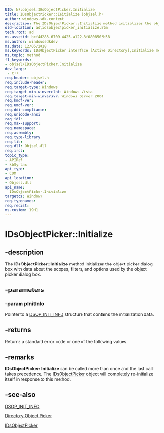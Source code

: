 ```yaml
---
UID: NF:objsel.IDsObjectPicker.Initialize
title: IDsObjectPicker::Initialize (objsel.h)
author: windows-sdk-content
description: The IDsObjectPicker::Initialize method initializes the object picker dialog box with data about the scopes, filters, and options used by the object picker dialog box.
old-location: ad\idsobjectpicker_initialize.htm
tech.root: ad
ms.assetid: bcf4d283-6709-4425-a122-8f0808502b58
ms.author: windowssdkdev
ms.date: 12/05/2018
ms.keywords: IDsObjectPicker interface [Active Directory],Initialize method, IDsObjectPicker.Initialize, IDsObjectPicker::Initialize, Initialize, Initialize method [Active Directory], Initialize method [Active Directory],IDsObjectPicker interface, _glines_idsobjectpicker_initialize, ad.idsobjectpicker__initialize, ad.idsobjectpicker_initialize, objsel/IDsObjectPicker::Initialize
ms.topic: method
f1_keywords:
- objsel/IDsObjectPicker.Initialize
dev_langs:
 - c++
req.header: objsel.h
req.include-header: 
req.target-type: Windows
req.target-min-winverclnt: Windows Vista
req.target-min-winversvr: Windows Server 2008
req.kmdf-ver: 
req.umdf-ver: 
req.ddi-compliance: 
req.unicode-ansi: 
req.idl: 
req.max-support: 
req.namespace: 
req.assembly: 
req.type-library: 
req.lib: 
req.dll: Objsel.dll
req.irql: 
topic_type:
- APIRef
- kbSyntax
api_type:
- COM
api_location:
- Objsel.dll
api_name:
- IDsObjectPicker.Initialize
targetos: Windows
req.typenames: 
req.redist: 
ms.custom: 19H1
---
```


# IDsObjectPicker::Initialize


## -description


The <b>IDsObjectPicker::Initialize</b> method initializes the object picker dialog box with data about the scopes, filters, and options used by the object picker dialog box.


## -parameters




### -param pInitInfo

Pointer to a 
<a href="https://docs.microsoft.com/windows/desktop/api/objsel/ns-objsel-dsop_init_info">DSOP_INIT_INFO</a> structure that contains the initialization data.


## -returns



Returns a standard error code or one of the following values.




## -remarks



<b>IDsObjectPicker::Initialize</b> can be called more than once and the last call takes precedence. The <a href="https://docs.microsoft.com/windows/desktop/api/objsel/nn-objsel-idsobjectpicker">IDsObjectPicker</a> object will completely re-initialize itself in response  to this method.




## -see-also




<a href="https://docs.microsoft.com/windows/desktop/api/objsel/ns-objsel-dsop_init_info">DSOP_INIT_INFO</a>



<a href="https://docs.microsoft.com/windows/desktop/AD/directory-object-picker">Directory Object Picker</a>



<a href="https://docs.microsoft.com/windows/desktop/api/objsel/nn-objsel-idsobjectpicker">IDsObjectPicker</a>
 

 

